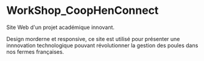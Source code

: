 # WorkShop_CoopHenConnect

Site Web d'un projet académique innovant.

Design morderne et responsive, ce site est utilisé pour présenter une innnovation technologique pouvant révolutionner la gestion des poules dans nos fermes françaises.
